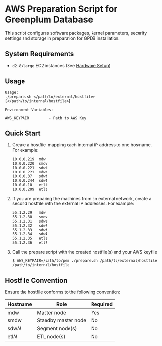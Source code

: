 # AWS Preparation Script for Greenplum Database

This script configures software packages, kernel parameters, security settings and storage in preparation for GPDB installation.


## System Requirements

* `d2.8xlarge` EC2 instances (See [Hardware Setup](https://github.com/cfmobile/gpdb-aws/blob/master/manual/README.md#hardware-setup))

## Usage

```
Usage:
./prepare.sh </path/to/external/hostfile> [</path/to/internal/hostfile>]

Environment Variables:

AWS_KEYPAIR         - Path to AWS Key
```

## Quick Start

1. Create a hostfile, mapping each internal IP address to one hostname. For example:

	```
	10.0.0.219	mdw
	10.0.0.220	smdw
	10.0.0.221	sdw1
	10.0.0.222	sdw2
	10.0.0.37	sdw3
	10.0.0.244	sdw4
	10.0.0.10	etl1
	10.0.0.209	etl2
	```

1. If you are preparing the machines from an external network, create a
   second hostfile with the external IP addresses. For example:

	```
	55.1.2.29	mdw
	55.1.2.30	smdw
	55.1.2.31	sdw1
	55.1.2.32	sdw2
	55.1.2.33	sdw3
	55.1.2.34	sdw4
	55.1.2.35	etl1
	55.1.2.36	etl2
	```

1. Call the prepare script with the created hostfile(s) and your AWS
   keyfile

	```
	$ AWS_KEYPAIR=/path/to/pem ./prepare.sh /path/to/external/hostfile /path/to/internal/hostfile
	```

## Hostfile Convention

Ensure the hostfile conforms to the following convention:

| Hostname | Role                | Required |
| ---      | ---                 | ---      |
| mdw      | Master node         | Yes      |
| smdw     | Standby master node | No       |
| sdw*N*   | Segment node(s)     | No       |
| etl*N*   | ETL node(s)         | No       |
